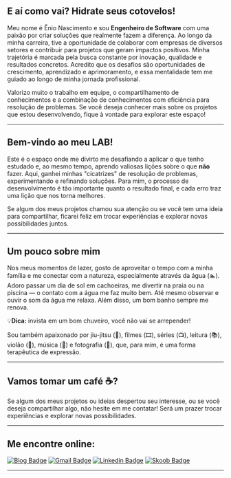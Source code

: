 ## E aí como vai? Hidrate seus cotovelos!

Meu nome é Ênio Nascimento e sou **Engenheiro de Software** com uma paixão por criar soluções que realmente fazem a diferença. Ao longo da minha carreira, tive a oportunidade de colaborar com empresas de diversos setores e contribuir para projetos que geram impactos positivos.
Minha trajetória é marcada pela busca constante por inovação, qualidade e resultados concretos. Acredito que os desafios são oportunidades de crescimento, aprendizado e aprimoramento, e essa mentalidade tem me guiado ao longo de minha jornada profissional.

Valorizo muito o trabalho em equipe, o compartilhamento de conhecimentos e a combinação de conhecimentos com eficiência para resolução de problemas. Se você deseja conhecer mais sobre os projetos que estou desenvolvendo, fique à vontade para explorar este espaço!

---

## Bem-vindo ao meu LAB!

Este é o espaço onde me divirto me desafiando a aplicar o que tenho estudado e, ao mesmo tempo, aprendo valiosas lições sobre o que **não** fazer. Aqui, ganhei minhas "cicatrizes" de resolução de problemas, experimentando e refinando soluções. Para mim, o processo de desenvolvimento é tão importante quanto o resultado final, e cada erro traz uma lição que nos torna melhores.

Se algum dos meus projetos chamou sua atenção ou se você tem uma ideia para compartilhar, ficarei feliz em trocar experiências e explorar novas possibilidades juntos.

---

## Um pouco sobre mim

Nos meus momentos de lazer, gosto de aproveitar o tempo com a minha família e me conectar com a natureza, especialmente através da água (🏊). Adoro passar um dia de sol em cachoeiras, me divertir na praia ou na piscina — o contato com a água me faz muito bem. Até mesmo observar e ouvir o som da água me relaxa. Além disso, um bom banho sempre me renova.

💡**Dica:** invista em um bom chuveiro, você não vai se arrepender!

Sou também apaixonado por jiu-jitsu (👘), filmes (🎞️), séries (📺), leitura (📚), violão (🎸), música (🎵) e fotografia (📸), que, para mim, é uma forma terapêutica de expressão.

---

## Vamos tomar um café ☕?

Se algum dos meus projetos ou ideias despertou seu interesse, ou se você deseja compartilhar algo, não hesite em me contatar! Será um prazer trocar experiências e explorar novas possibilidades.

---

## Me encontre online:

[![Blog Badge](https://img.shields.io/badge/-Medium-12100E?style=flat-square&labelColor=12100E&logo=Medium&logoColor=white&link=https://medium.com/@eonascimento)](https://medium.com/@eonascimento) [![Gmail Badge](https://img.shields.io/badge/-Gmail-c14438?style=flat-square&logo=Gmail&logoColor=white&link=mailto:enio.eon@gmail.com)](mailto:enio.eon@gmail.com/) [![Linkedin Badge](https://img.shields.io/badge/-LinkedIn-blue?style=flat-square&logo=Linkedin&logoColor=white&link=https://www.linkedin.com/in/enionascimento)](https://www.linkedin.com/in/enionascimento) [![Skoob Badge](https://img.shields.io/badge/-Skoob-87C4B6?style=flat-square&logo=Skoob&logoColor=white&link=https://www.skoob.com.br/usuario/9070761-enio)](https://www.skoob.com.br/usuario/9070761-enio)

---
